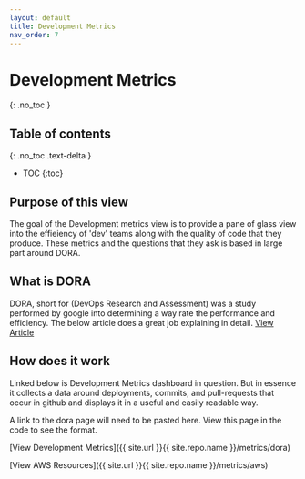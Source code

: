 ```yaml
---
layout: default
title: Development Metrics
nav_order: 7
---
```


# Development Metrics

{: .no_toc }

## Table of contents

{: .no_toc .text-delta }

- TOC
  {:toc}

## Purpose of this view

The goal of the Development metrics view is to provide a pane of glass view into the effieiency of 'dev' teams along with the quality of code that they produce. These metrics and the questions that they ask is based in large part around DORA.

## What is DORA

DORA, short for (DevOps Research and Assessment) was a study performed by google into determining a way rate the performance and efficiency. The below article does a great job explaining in detail.
[View Article](https://www.leanix.net/en/wiki/vsm/dora-metrics)

## How does it work

Linked below is Development Metrics dashboard in question. But in essence it collects a data around deployments, commits, and pull-requests that occur in github and displays it in a useful and easily readable way.

A link to the dora page will need to be pasted here. View this page in the code to see the format.

[View Development Metrics]({{ site.url }}{{ site.repo.name }}/metrics/dora)

[View AWS Resources]({{ site.url }}{{ site.repo.name }}/metrics/aws)
